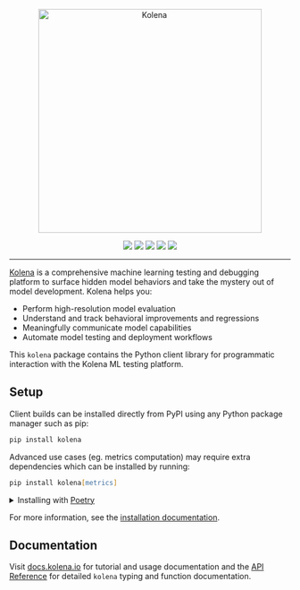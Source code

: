 <p align="center">
  <img src="https://docs.kolena.io/assets/images/wordmark-violet.svg" width="400" alt="Kolena" />
</p>

<p align='center'>
  <a href="https://pypi.python.org/pypi/kolena"><img src="https://img.shields.io/pypi/v/kolena" /></a>
  <a href="https://www.apache.org/licenses/LICENSE-2.0"><img src="https://img.shields.io/pypi/l/kolena" /></a>
  <a href="https://github.com/kolenaIO/kolena/actions"><img src="https://img.shields.io/github/checks-status/kolenaIO/kolena/trunk" /></a>
  <a href="https://codecov.io/gh/kolenaIO/kolena" ><img src="https://codecov.io/gh/kolenaIO/kolena/branch/trunk/graph/badge.svg?token=8WOY5I8SF1"/></a>
  <a href="https://docs.kolena.io"><img src="https://img.shields.io/badge/resource-docs-6434c1" /></a>
</p>

---

[Kolena](https://www.kolena.io) is a comprehensive machine learning testing and debugging platform to surface hidden
model behaviors and take the mystery out of model development. Kolena helps you:

- Perform high-resolution model evaluation
- Understand and track behavioral improvements and regressions
- Meaningfully communicate model capabilities
- Automate model testing and deployment workflows

This `kolena` package contains the Python client library for programmatic interaction with the Kolena ML testing
platform.

## Setup

Client builds can be installed directly from PyPI using any Python package manager such as pip:

```zsh
pip install kolena
```

Advanced use cases (eg. metrics computation) may require extra dependencies which can be installed by running:
```zsh
pip install kolena[metrics]
```

<details>
<summary>Installing with <a href="https://python-poetry.org/">Poetry</a></summary>
<br>
Install project dependencies by running

```zsh
poetry update && poetry install
```

Extra dependencies such as [Scikit-learn](https://scikit-learn.org/stable/) can be included by running
```zsh
poetry install --all-extras
```
</details>

For more information, see the [installation documentation](https://docs.kolena.io/testing-with-kolena/using-kolena-client#installation).

## Documentation

Visit [docs.kolena.io](https://docs.kolena.io/) for tutorial and usage documentation and the
[API Reference](https://app.kolena.io/api/developer/docs/html/index.html) for detailed `kolena` typing and
function documentation.
